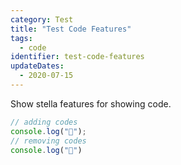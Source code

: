 ```yaml
---
category: Test
title: "Test Code Features"
tags:
  - code
identifier: test-code-features
updateDates:
  - 2020-07-15
---
```


Show stella features for showing code.

```typescript
// adding codes
console.log("🍔");
// removing codes
console.log("💩")
```

